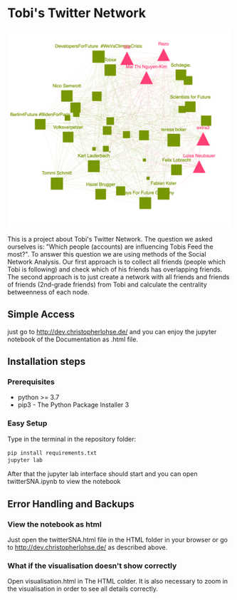 # Tobi's Twitter Network

<img src="visualisation.png"  width="500">

This is a project about Tobi's Twitter Network. The question we asked ourselves is: "Which people (accounts) are influencing Tobis Feed the most?". To answer this question we are using methods of the Social Network Analysis. Our first approach is to collect all friends (people which Tobi is following) and check which of his friends has overlapping friends. The second approach is to just create a network with all friends and friends of friends (2nd-grade friends) from Tobi and calculate the centrality betweenness of each node.

## Simple Access 

just go to http://dev.christopherlohse.de/ and you can enjoy the jupyter notebook of the Documentation as .html file.

## Installation steps

### Prerequisites

- python >= 3.7
- pip3 - The Python Package Installer 3

### Easy Setup

Type in the terminal in the repository folder:

``` bash
pip install requirements.txt
jupyter lab
```

After that the jupyter lab interface should start and you can open twitterSNA.ipynb to view the notebook

## Error Handling and Backups

### View the notebook as html 

Just open the twitterSNA.html file in the HTML folder in your browser or go to http://dev.christopherlohse.de/ as described above.

### What if the visualisation doesn't show correctly

Open visualisation.html in The HTML colder. It is also necessary to zoom in the visualisation in order to see all details correctly.


